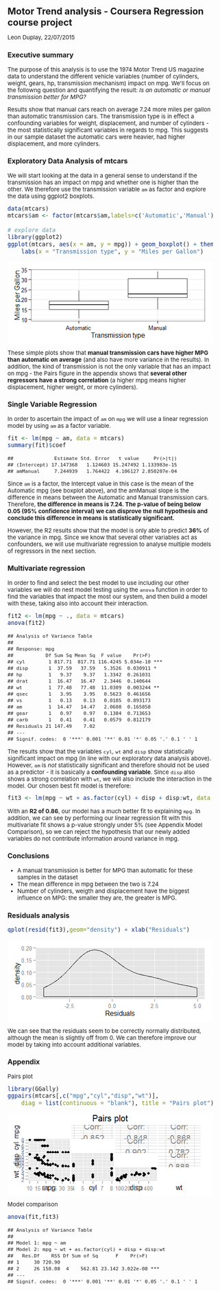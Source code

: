 # Motor Trend analysis - Coursera Regression course project
Leon Duplay, 22/07/2015  
<style type="text/css">
body, code.r, pre{
  font-size: 10pt;
}
h2,h3,h4,h5,h6{
  font-size: 12pt;
}
h1{
  font-size: 16pt;
}
</style>

### Executive summary

The purpose of this analysis is to use the 1974 Motor Trend US magazine data to understand the different vehicle variables (number of cylinders, weight, gears, hp, transmission mechanism) impact on mpg. We'll focus on the followng question and quantifying the result: *Is an automatic or manual transmission better for MPG?*

Results show that manual cars reach on average 7.24 more miles per gallon than automatic transmission cars. The transmission type is in effect a confounding variables for weight, displacement, and number of cylinders - the most statistically significant variables in regards to mpg. This suggests in our sample dataset the automatic cars were heavier, had higher displacement, and more cylinders.

### Exploratory Data Analysis of mtcars

We will start looking at the data in a general sense to understand if the transmission has an impact on mpg and whether one is higher than the other. We therefore use the transmission variable `am` as factor and explore the data using ggplot2 boxplots.


```r
data(mtcars)
mtcars$am <- factor(mtcars$am,labels=c('Automatic','Manual'))

# explore data
library(ggplot2)
ggplot(mtcars, aes(x = am, y = mpg)) + geom_boxplot() + theme_bw() + 
    labs(x = "Transmission type", y = "Miles per Gallon")
```

<img src="mtcars_analysis_files/figure-html/explo-1.png" title="" alt="" style="display: block; margin: auto;" />

These simple plots show that **manual transmission cars have higher MPG than automatic on average** (and also have more variance in the results). In addition, the kind of transmission is not the only variable that has an impact on mpg - the Pairs figure in the appendix shows that **several other regressors have a strong correlation** (a higher mpg means higher displacement, higher weight, or more cylinders).

### Single Variable Regression

In order to ascertain the impact of `am` on `mpg` we will use a linear regression model by using `am` as a factor variable.


```r
fit <- lm(mpg ~ am, data = mtcars)
summary(fit)$coef
```

```
##              Estimate Std. Error   t value     Pr(>|t|)
## (Intercept) 17.147368   1.124603 15.247492 1.133983e-15
## amManual     7.244939   1.764422  4.106127 2.850207e-04
```

Since `am` is a factor, the Intercept value in this case is the mean of the Automatic mpg (see boxplot above), and the amManual slope is the difference in means between the Automatic and Manual transmission cars. Therefore, **the difference in means is 7.24. The p-value of being below 0.05 (95% confidence interval) we can disprove the null hypothesis  and conclude this difference in means is statistically significant.** 

However, the R2 results show that the model is only able to predict **36%** of the variance in mpg. Since we know that several other variables act as confounders, we will use multivariate regression to analyse multiple models of regressors in the next section.

### Multivariate regression

In order to find and select the best model to use including our other variables we will do nest model testing using the `anova` function in order to find the variables that impact the most our system, and then build a model with these, taking also into account their interaction.


```r
fit2 <- lm(mpg ~ ., data = mtcars)
anova(fit2)
```

```
## Analysis of Variance Table
## 
## Response: mpg
##           Df Sum Sq Mean Sq  F value    Pr(>F)    
## cyl        1 817.71  817.71 116.4245 5.034e-10 ***
## disp       1  37.59   37.59   5.3526  0.030911 *  
## hp         1   9.37    9.37   1.3342  0.261031    
## drat       1  16.47   16.47   2.3446  0.140644    
## wt         1  77.48   77.48  11.0309  0.003244 ** 
## qsec       1   3.95    3.95   0.5623  0.461656    
## vs         1   0.13    0.13   0.0185  0.893173    
## am         1  14.47   14.47   2.0608  0.165858    
## gear       1   0.97    0.97   0.1384  0.713653    
## carb       1   0.41    0.41   0.0579  0.812179    
## Residuals 21 147.49    7.02                       
## ---
## Signif. codes:  0 '***' 0.001 '**' 0.01 '*' 0.05 '.' 0.1 ' ' 1
```

The results show that the variables `cyl`, `wt` and `disp` show statistically significant impact on mpg (in line with our exploratory data analysis above). However, `am` is *not* statistically significant and therefore should not be used as a predictor - it is basically a **confounding variable**. Since `disp` also shows a strong correlation with `wt`, we will also include the interaction in the model. Our chosen best fit model is therefore:


```r
fit3 <- lm(mpg ~ wt + as.factor(cyl) + disp + disp:wt, data = mtcars)
```

With an **R2 of 0.86**, our model has a much better fit to explaining `mpg`. In addition, we can see by performing our linear regression fit with this multivariate fit shows a p-value strongly under 5% (see Appendix Model Comparison), so we can reject the hypothesis that our newly added variables do not contribute information around variance in mpg.

### Conclusions

* A manual transmission is better for MPG than automatic for these samples in the dataset
* The mean difference in mpg between the two is 7.24
* Number of cylinders, weigth and displacement have the biggest influence on MPG: the smaller they are, the greater is MPG.

### Residuals analysis


```r
qplot(resid(fit3),geom="density") + xlab("Residuals")
```

<img src="mtcars_analysis_files/figure-html/resid-1.png" title="" alt="" style="display: block; margin: auto;" />

We can see that the residuals seem to be correctly normally distributed, although the mean is slightly off from 0. We can therefore improve our model by taking into account additional variables.

### Appendix

Pairs plot


```r
library(GGally)
ggpairs(mtcars[,c("mpg","cyl","disp","wt")], 
    diag = list(continuous = "blank"), title = "Pairs plot")
```

<img src="mtcars_analysis_files/figure-html/pairs-1.png" title="" alt="" style="display: block; margin: auto;" />

Model comparison


```r
anova(fit,fit3)
```

```
## Analysis of Variance Table
## 
## Model 1: mpg ~ am
## Model 2: mpg ~ wt + as.factor(cyl) + disp + disp:wt
##   Res.Df    RSS Df Sum of Sq      F    Pr(>F)    
## 1     30 720.90                                  
## 2     26 158.08  4    562.81 23.142 3.022e-08 ***
## ---
## Signif. codes:  0 '***' 0.001 '**' 0.01 '*' 0.05 '.' 0.1 ' ' 1
```


